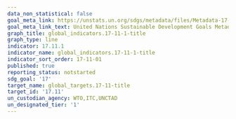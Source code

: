 ```yaml
---
data_non_statistical: false
goal_meta_link: https://unstats.un.org/sdgs/metadata/files/Metadata-17-11-01.pdf
goal_meta_link_text: United Nations Sustainable Development Goals Metadata (pdf 468kB)
graph_title: global_indicators.17-11-1-title
graph_type: line
indicator: 17.11.1
indicator_name: global_indicators.17-11-1-title
indicator_sort_order: 17-11-01
published: true
reporting_status: notstarted
sdg_goal: '17'
target_name: global_targets.17-11-title
target_id: '17.11'
un_custodian_agency: WTO,ITC,UNCTAD
un_designated_tier: '1'
---
```

